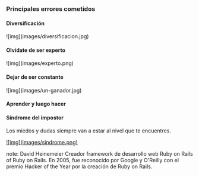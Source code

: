### Principales errores cometidos


#### Diversificación
<p class="img-size">
	![img](images/diversificacion.jpg)
</p>


#### Olvídate de ser experto
<p class="img-size">
	![img](images/experto.png)
</p>


#### Dejar de ser constante
<p class="img-size">
	![img](images/un-ganador.jpg)
</p>


#### Aprender y luego hacer


#### Síndrome del impostor
Los miedos y dudas siempre van a estar al nivel que te encuentres.

<a class="img-size" href="https://twitter.com/dhh/status/834146806594433025" target="_blank">
	![img](images/sindrome.png)
</a>

note: David Heinemeier Creador framework de desarrollo web Ruby on Rails of Ruby on Rails. En 2005, fue reconocido por Google y O'Reilly con el premio Hacker of the Year por la creación de Ruby on Rails.